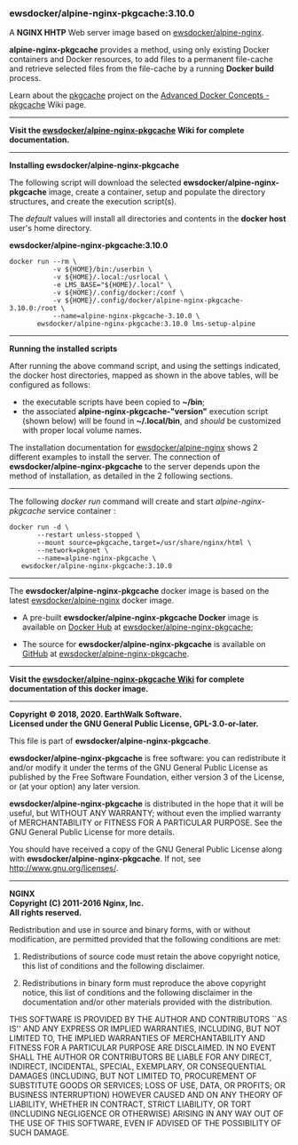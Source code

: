 ### ewsdocker/alpine-nginx-pkgcache:3.10.0  
A **NGINX HHTP** Web server image based on [ewsdocker/alpine-nginx](https://github.com/ewsdocker/alpine-nginx).  

**alpine-nginx-pkgcache** provides a method, using only existing Docker containers and Docker resources, to add files to a permanent file-cache and retrieve selected files from the file-cache by a running **Docker build** process.  

Learn about the [pkgcache](https://github.com/ewsdocker/ewsdocker.github.io/wiki/pkgcache") project on the [Advanced Docker Concepts - pkgcache](https://github.com/ewsdocker/ewsdocker.github.io/wiki/pkgcache) Wiki page.  

____  
**Visit the [ewsdocker/alpine-nginx-pkgcache](https://github.com/ewsdocker/alpine-nginx-pkgcache/wiki) Wiki for complete documentation.**  
____  

**Installing ewsdocker/alpine-nginx-pkgcache**  

The following script will download the selected **ewsdocker/alpine-nginx-pkgcache** image, create a container, setup and populate the directory structures, and create the execution script(s).  

The _default_ values will install all directories and contents in the **docker host** user's home directory.  

**ewsdocker/alpine-nginx-pkgcache:3.10.0**
  
    docker run --rm \
               -v ${HOME}/bin:/userbin \
               -v ${HOME}/.local:/usrlocal \
               -e LMS_BASE="${HOME}/.local" \
               -v ${HOME}/.config/docker:/conf \
               -v ${HOME}/.config/docker/alpine-nginx-pkgcache-3.10.0:/root \
               --name=alpine-nginx-pkgcache-3.10.0 \
           ewsdocker/alpine-nginx-pkgcache:3.10.0 lms-setup-alpine  

____  

**Running the installed scripts**

After running the above command script, and using the settings indicated, the docker host directories, mapped as shown in the above tables, will be configured as follows:

 - the executable scripts have been copied to **~/bin**;  
 - the associated **alpine-nginx-pkgcache-"version"** execution script (shown below) will be found in **~/.local/bin**, and _should_ be customized with proper local volume names.  

The installation documentation for [ewsdocker/alpine-nginx]() shows 2 different examples to install the server.  The connection of **ewsdocker/alpine-nginx-pkgcache** to the server depends upon the method of installation, as detailed in the 2 following sections.  

____  

The following _docker run_ command will create and start _alpine-nginx-pkgcache_ service container :

    docker run -d \
           --restart unless-stopped \
           --mount source=pkgcache,target=/usr/share/nginx/html \
           --network=pkgnet \
           --name=alpine-nginx-pkgcache \
       ewsdocker/alpine-nginx-pkgcache:3.10.0  
  
____  

The **ewsdocker/alpine-nginx-pkgcache** docker image is based on the latest [ewsdocker/alpine-nginx](https://github.com/ewsdocker/alpine-nginx/wiki) docker image.  

- A pre-built **ewsdocker/alpine-nginx-pkgcache Docker** image is available on [Docker Hub](https://hub.docker.com) at [ewsdocker/alpine-nginx-pkgcache](https://hub.docker.com/r/ewsdocker/alpine-nginx-pkgcache/);

- The source for **ewsdocker/alpine-nginx-pkgcache** is available on [GitHub](https://github.com/) at [ewsdocker/alpine-nginx-pkgcache](https://github.com/ewsdocker/alpine-nginx-pkgcache).  

____  

**Visit the [ewsdocker/alpine-nginx-pkgcache Wiki](https://github.com/ewsdocker/alpine-nginx-pkgcache/wiki/QuickStart) for complete documentation of this docker image.**  
____  

**Copyright © 2018, 2020. EarthWalk Software.**  
**Licensed under the GNU General Public License, GPL-3.0-or-later.**  

This file is part of **ewsdocker/alpine-nginx-pkgcache**.  

**ewsdocker/alpine-nginx-pkgcache** is free software: you can redistribute 
it and/or modify it under the terms of the GNU General Public License 
as published by the Free Software Foundation, either version 3 of the 
License, or (at your option) any later version.  

**ewsdocker/alpine-nginx-pkgcache** is distributed in the hope that it will 
be useful, but WITHOUT ANY WARRANTY; without even the implied warranty 
of MERCHANTABILITY or FITNESS FOR A PARTICULAR PURPOSE.  See the
GNU General Public License for more details.  

You should have received a copy of the GNU General Public License
along with **ewsdocker/alpine-nginx-pkgcache**.  If not, see 
<http://www.gnu.org/licenses/>.  

____  

**NGINX**  
**Copyright (C) 2011-2016 Nginx, Inc.**  
**All rights reserved.**  

Redistribution and use in source and binary forms, with or without modification, are permitted provided that the following conditions are met:  

1. Redistributions of source code must retain the above copyright notice, this list of conditions and the following disclaimer.  

1. Redistributions in binary form must reproduce the above copyright notice, this list of conditions and the following disclaimer in the documentation and/or other materials provided with the distribution.  

THIS SOFTWARE IS PROVIDED BY THE AUTHOR AND CONTRIBUTORS ``AS IS'' AND ANY EXPRESS OR IMPLIED WARRANTIES, INCLUDING, BUT NOT LIMITED TO, THE IMPLIED WARRANTIES OF MERCHANTABILITY AND FITNESS FOR A PARTICULAR PURPOSE ARE DISCLAIMED. IN NO EVENT SHALL THE AUTHOR OR CONTRIBUTORS BE LIABLE FOR ANY DIRECT, INDIRECT, INCIDENTAL, SPECIAL, EXEMPLARY, OR CONSEQUENTIAL DAMAGES (INCLUDING, BUT NOT LIMITED TO, PROCUREMENT OF SUBSTITUTE GOODS OR SERVICES; LOSS OF USE, DATA, OR PROFITS; OR BUSINESS INTERRUPTION) HOWEVER CAUSED AND ON ANY THEORY OF LIABILITY, WHETHER IN CONTRACT, STRICT LIABILITY, OR TORT (INCLUDING NEGLIGENCE OR OTHERWISE) ARISING IN ANY WAY OUT OF THE USE OF THIS SOFTWARE, EVEN IF ADVISED OF THE POSSIBILITY OF SUCH DAMAGE.  

